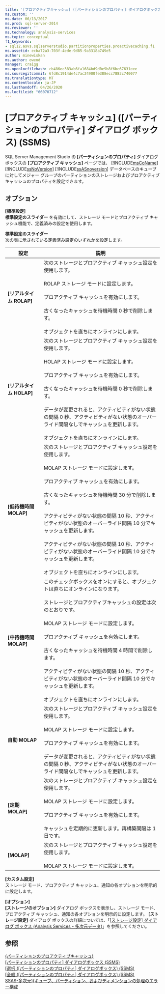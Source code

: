 ```yaml
---
title: '[プロアクティブキャッシュ] ([パーティションのプロパティ] ダイアログボックス) (SSMS) |Microsoft Docs'
ms.custom: ''
ms.date: 06/13/2017
ms.prod: sql-server-2014
ms.reviewer: ''
ms.technology: analysis-services
ms.topic: conceptual
f1_keywords:
- sql12.asvs.sqlserverstudio.partitionproperties.proactivecaching.f1
ms.assetid: ecba72a3-703f-4ede-9d85-9a3318a749e5
author: minewiskan
ms.author: owend
manager: craigg
ms.openlocfilehash: cb486ec383ab6fa1684bd9d0e9b8f6bc67631eee
ms.sourcegitcommit: 6fd8c1914de4c7ac24900fe388ecc7883c740077
ms.translationtype: MT
ms.contentlocale: ja-JP
ms.lasthandoff: 04/26/2020
ms.locfileid: "66070712"
---
```

# <a name="proactive-caching-partition-properties-dialog-box-ssms"></a>[プロアクティブ キャッシュ] ([パーティションのプロパティ] ダイアログ ボックス) (SSMS)
  SQL Server Management Studio の **[パーティションのプロパティ]** ダイアログ ボックスの **[プロアクティブ キャッシュ]** ページでは、 [!INCLUDE[msCoName](../includes/msconame-md.md)] [!INCLUDE[ssNoVersion](../includes/ssnoversion-md.md)] [!INCLUDE[ssASnoversion](../includes/ssasnoversion-md.md)] データベースのキューブに対してメジャー グループのパーティションのストレージおよびプロアクティブ キャッシュのプロパティを設定できます。  
  
## <a name="options"></a>オプション  
 **[標準設定]**  
 **標準設定のスライダー** を有効にして、ストレージ モードとプロアクティブ キャッシュ機能で、定義済みの設定を使用します。  
  
 **標準設定のスライダー**  
 次の表に示されている定義済み設定のいずれかを設定します。  
  
|設定|説明|  
|-------------|-----------------|  
|**[リアルタイム ROLAP]**|次のストレージとプロアクティブ キャッシュ設定を使用します。<br /><br /> ROLAP ストレージ モードに設定します。<br /><br /> プロアクティブ キャッシュを有効にします。<br /><br /> 古くなったキャッシュを待機時間 0 秒で削除します。<br /><br /> オブジェクトを直ちにオンラインにします。|  
|**[リアルタイム HOLAP]**|次のストレージとプロアクティブ キャッシュ設定を使用します。<br /><br /> HOLAP ストレージ モードに設定します。<br /><br /> プロアクティブ キャッシュを有効にします。<br /><br /> 古くなったキャッシュを待機時間 0 秒で削除します。<br /><br /> データが変更されると、アクティビティがない状態の間隔 0 秒、アクティビティがない状態のオーバーライド間隔なしでキャッシュを更新します。<br /><br /> オブジェクトを直ちにオンラインにします。|  
|**[低待機時間 MOLAP]**|次のストレージとプロアクティブ キャッシュ設定を使用します。<br /><br /> MOLAP ストレージ モードに設定します。<br /><br /> プロアクティブ キャッシュを有効にします。<br /><br /> 古くなったキャッシュを待機時間 30 分で削除します。<br /><br /> アクティビティがない状態の間隔 10 秒、アクティビティがない状態のオーバーライド間隔 10 分でキャッシュを更新します。<br /><br /> アクティビティがない状態の間隔 10 秒、アクティビティがない状態のオーバーライド間隔 10 分でキャッシュを更新します。<br /><br /> オブジェクトを直ちにオンラインにします。|  
|**[中待機時間 MOLAP]**|このチェックボックスをオンにすると、オブジェクトは直ちにオンラインになります。<br /><br /> ストレージとプロアクティブキャッシュの設定は次のとおりです。<br /><br /> MOLAP ストレージ モードに設定します。<br /><br /> プロアクティブ キャッシュを有効にします。<br /><br /> 古くなったキャッシュを待機時間 4 時間で削除します。<br /><br /> アクティビティがない状態の間隔 10 秒、アクティビティがない状態のオーバーライド間隔 10 分でキャッシュを更新します。<br /><br /> オブジェクトを直ちにオンラインにします。|  
|**自動 MOLAP**|次のストレージとプロアクティブ キャッシュ設定を使用します。<br /><br /> MOLAP ストレージ モードに設定します。<br /><br /> プロアクティブ キャッシュを有効にします。<br /><br /> データが変更されると、アクティビティがない状態の間隔 0 秒、アクティビティがない状態のオーバーライド間隔なしでキャッシュを更新します。|  
|**[定期 MOLAP]**|次のストレージとプロアクティブ キャッシュ設定を使用します。<br /><br /> MOLAP ストレージ モードに設定します。<br /><br /> プロアクティブ キャッシュを有効にします。<br /><br /> キャッシュを定期的に更新します。再構築間隔は 1 日です。|  
|**[MOLAP]**|次のストレージとプロアクティブ キャッシュ設定を使用します。<br /><br /> MOLAP ストレージ モードに設定します。|  
  
 **[カスタム設定]**  
 ストレージ モード、プロアクティブ キャッシュ、通知の各オプションを明示的に設定します。  
  
 **[オプション]**  
 **[ストレージのオプション]** ダイアログ ボックスを表示し、ストレージ モード、プロアクティブ キャッシュ、通知の各オプションを明示的に設定します。 **[ストレージ設定]** ダイアログ ボックスの詳細については、「[[ストレージ設定] ダイアログ ボックス &#40;Analysis Services - 多次元データ&#41;](storage-options-dialog-box-analysis-services-multidimensional-data.md)」を参照してください。  
  
## <a name="see-also"></a>参照  
 [&#40;パーティションのプロアクティブキャッシュ&#41;](multidimensional-models-olap-logical-cube-objects/partitions-proactive-caching.md)   
 [[パーティションのプロパティ] ダイアログボックス &#40;SSMS&#41;](partition-properties-dialog-box-ssms.md)   
 [[選択 &#40;[パーティションのプロパティ] ダイアログボックス&#41; &#40;SSMS&#41;](selection-partition-properties-dialog-box-ssms.md)   
 [[全般 &#40;[パーティションのプロパティ] ダイアログボックス&#41; &#40;SSMS&#41;](general-partition-properties-dialog-box-ssms.md)   
 [SSAS-多次元&#41;&#40;キューブ、パーティション、およびディメンションの処理のエラー構成](multidimensional-models/error-configuration-for-cube-partition-and-dimension-processing.md)  
  
  
